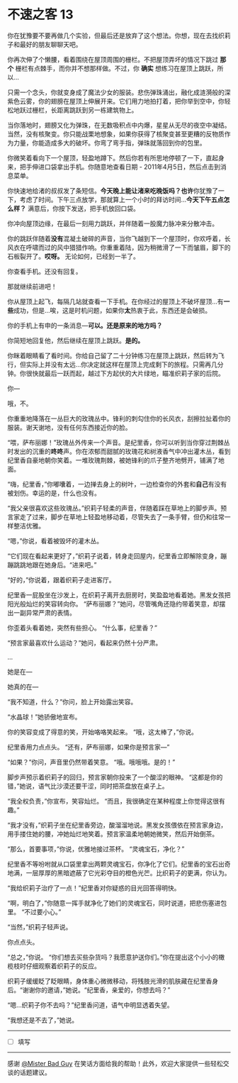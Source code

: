 # 不速之客 13

你在犹豫要不要再做几个实验，但最后还是放弃了这个想法。你想，现在去找织莉子和最好的朋友聊聊天吧。

你再次伸了个懒腰，看着围绕在屋顶周围的栅栏。不把屋顶弄坏的情况下跳过 **那个** 栅栏有点棘手，而你并不想那样做。不过，你 **确实** 想练习在屋顶上跳跃，所以...

只需一个念头，你就变身成了魔法少女的服装。悲伤弹珠涌出，融化成涟漪般的深紫色云雾，你的翅膀在屋顶上伸展开来。它们用力地拍打着，把你举到空中，你轻松地跃过栅栏，长距离跳跃到另一栋建筑物上。

当你落地时，翅膀又化为弹珠，在无数吸积点中内爆，星星从无尽的夜空中凝结。当然，没有核聚变。你只能战栗地想象，如果你获得了核聚变甚至更糟的反物质作为力量，你能造成多大的破坏。你弯了弯手指，弹珠就落回到你的包里。

你微笑着看向下一个屋顶，轻盈地蹲下。然后你若有所思地停顿了一下，直起身来，把手伸进口袋拿出手机。你随意地查看日期 - 2011年4月5日，然后点击到消息菜单。

你快速地给渚的叔叔发了条短信。**今天晚上能让渚来吃晚饭吗？也许**你犹豫了一下，考虑了时间。下午三点放学，那就算上一个小时的拜访时间...**今天下午五点怎么样？** 满意后，你按下发送，把手机放回口袋。

你冲向屋顶边缘，在最后一刻用力跳跃，并伴随着一股魔力脉冲来分散冲击。

你的跳跃伴随着**没有**混凝土破碎的声音，当你飞越到下一个屋顶时，你欢呼着，长风衣在呼啸而过的风中猎猎作响。你重重着陆，因为稍微滑了一下而皱眉，脚下的石板裂开了。**哎呀。** 无论如何，已经到一半了。

你查看手机。还没有回复。

那就继续前进吧！

你从屋顶上起飞，每隔几站就查看一下手机。在你经过的屋顶上不破坏屋顶...有**一些**成功，但是...唉，这是时机问题，如果你**太**热衷于此，东西还是会破损。

你的手机上有申的一条消息—**可以。还是原来的地方吗？**

你简短地回复他，然后继续在屋顶上跳跃。**是的。**

你眯着眼睛看了看时间。你给自己留了二十分钟练习在屋顶上跳跃，然后转为飞行，但实际上并没有太远...你决定就这样在屋顶上完成剩下的旅程。只需再几分钟。你很快就最后一跃而起，越过下方起伏的大片绿地，瞄准织莉子家的后院。

你—

哦，不。

你重重地降落在一丛巨大的玫瑰丛中。锋利的刺勾住你的长风衣，刮擦拉扯着你的服装。谢天谢地，没有任何东西接近你的脸。

“喂，萨布丽娜！”玫瑰丛外传来一个声音。是纪里香，你可以听到当你穿过荆棘丛时发出的沉重的**咚咚**声。你在浓郁而甜腻的玫瑰花和树液香气中冲出灌木丛，看到纪里香自豪地朝你笑着。一堆玫瑰荆棘，被她锋利的爪子整齐地劈开，铺满了地面。

“嗨，纪里香，”你嘟囔着，一边掸去身上的树叶，一边检查你的外套和**自己**有没有被划伤。幸运的是，什么也没有。

“我父亲很喜欢这些玫瑰丛。”织莉子轻柔的声音，伴随着踩在草地上的脚步声。预言家走了过来，脚步在草地上轻盈地移动着，尽管失去了一条手臂，但仍和往常一样整洁优雅。

“嗯，”你说，看着被毁坏的灌木丛。

“它们现在看起来更好了，”织莉子说着，转身走回屋内，纪里香立即解除变身，蹦蹦跳跳地跟在她身后。“进来吧。”

“好的，”你说着，跟着织莉子走进客厅。

纪里香一屁股坐在沙发上，在织莉子离开去厨房时，笑盈盈地看着她。黑发女孩把阳光般灿烂的笑容转向你。 “萨布丽娜？”她问，尽管嘴角还隐约带着笑意，却摆出一副异常严肃的表情。

你歪着头看着她，突然有些担心。 “什么事，纪里香？”

“预言家最喜欢什么运动？”她问，看起来仍然十分严肃。

...

她是在—

她真的在—

“我不知道，什么？”你问，脸上开始露出笑容。

“水晶球！”她骄傲地宣布。

你的笑容变成了得意的笑，开始咯咯笑起来。 “哦，这太棒了，”你说。

纪里香用力点点头。 “还有，萨布丽娜，如果你是预言家—”

“如果？”你问，声音里仍然带着笑意。 “哦。哦哦哦。是的！”

脚步声预示着织莉子的回归，预言家朝你投来了一个酸涩的眼神。 “这都是你的错，”她说，语气比沙漠还要干涩，同时把茶盘放在桌子上。

“我全权负责，”你宣布，笑容灿烂。 “而且，我很确定在某种程度上你觉得这很有趣。”

“我才没有，”织莉子坐在纪里香旁边，酸溜溜地说。黑发女孩偎依在预言家身边，用手搂住她的腰，冲她灿烂地笑着。预言家温柔地朝她微笑，然后开始倒茶。

“那么，首要事项，”你说，优雅地接过茶杯。 “灵魂宝石，净化？”

纪里香不等吩咐就从口袋里拿出两颗灵魂宝石，你净化了它们。纪里香的宝石出奇地满，一层厚厚的黑暗遮蔽了它光彩夺目的橙色光芒。比织莉子的更满，你认为。

“我给织莉子治疗了一点！”纪里香对你疑惑的目光回答得明快。

“啊，明白了，”你随意一挥手就净化了她们的灵魂宝石，同时说道，把悲伤塞进包里。 “不过要小心。”

“当然，”织莉子轻声说。

你点点头。

“总之，”你说。 “你们想去买些杂货吗？我愿意护送你们。”你在提出这个小小的橄榄枝时仔细观察着织莉子的反应。

织莉子缓缓眨了眨眼睛，身体重心微微移动，将残肢光滑的肌肤藏在纪里香身后。“谢谢你的邀请，”她说。“纪里香，亲爱的，你想去吗？”

“嗯...织莉子你不去吗？”纪里香问道，语气中明显透着失望。

“我想还是不去了，”她说。

---

- [ ] 填写

---

感谢 [@Mister Bad Guy](https://forums.sufficientvelocity.com/members/72/) 在笑话方面给我的帮助！此外，欢迎大家提供一些轻松交谈的话题建议。
